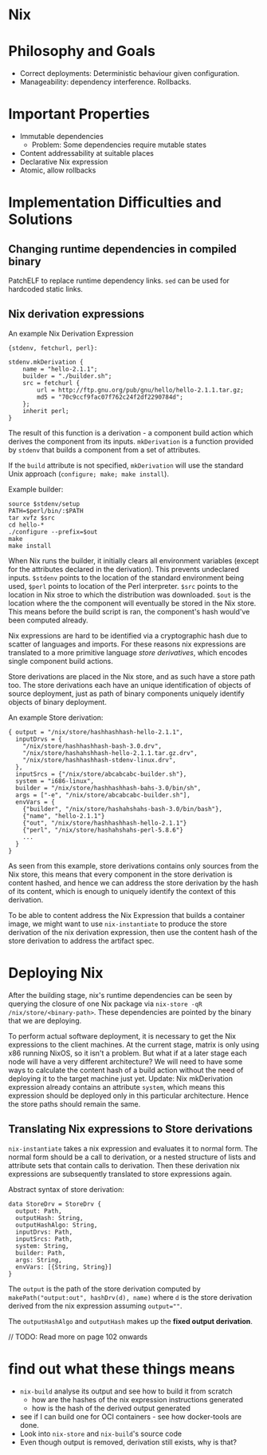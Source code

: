 # Nix

# Philosophy and Goals
- Correct deployments: Deterministic behaviour given configuration.
- Manageability: dependency interference. Rollbacks.

# Important Properties
- Immutable dependencies
  - Problem: Some dependencies require mutable states
- Content addressability at suitable places
- Declarative Nix expression
- Atomic, allow rollbacks

# Implementation Difficulties and Solutions
## Changing runtime dependencies in compiled binary
PatchELF to replace runtime dependency links. `sed` can be used for hardcoded static links.

## Nix derivation expressions
An example Nix Derivation Expression
```
{stdenv, fetchurl, perl}:

stdenv.mkDerivation {
	name = "hello-2.1.1";
	builder = "./builder.sh";
	src = fetchurl {
		url = http://ftp.gnu.org/pub/gnu/hello/hello-2.1.1.tar.gz;
		md5 = "70c9ccf9fac07f762c24f2df2290784d";
	};
	inherit perl;
}
```

The result of this function is a derivation - a component build action which derives the component from its inputs. `mkDerivation` is a function provided by `stdenv` that builds a component from a set of attributes.

If the `build` attribute is not specified, `mkDerivation` will use the standard Unix approach (`configure; make; make install`).

Example builder:
```
source $stdenv/setup
PATH=$perl/bin/:$PATH
tar xvfz $src
cd hello-*
./configure --prefix=$out
make
make install
```

When Nix runs the builder, it initially clears all environment variables (except for the attributes declared in the derivation). This prevents undeclared inputs. `$stdenv` points to the location of the standard environment being used, `$perl` points to location of the Perl interpreter. `$src` points to the location in Nix stroe to which the distribution was downloaded. `$out` is the location where the the component will eventually be stored in the Nix store. This means before the build script is ran, the component's hash would've been computed already.

Nix expressions are hard to be identified via a cryptographic hash due to scatter of languages and imports. For these reasons nix expressions are translated to a more primitive language *store derivatives*, which encodes single component build actions.

Store derivations are placed in the Nix store, and as such have a store path too. The store derivations each have an unique identification of objects of source deployment, just as path of binary components uniquely identify objects of binary deployment.

An example Store derivation:
```
{ output = "/nix/store/hashhashhash-hello-2.1.1",
  inputDrvs = {
    "/nix/store/hashhashhash-bash-3.0.drv",
    "/nix/store/hashahshhash-hello-2.1.1.tar.gz.drv",
    "/nix/store/hashhashhash-stdenv-linux.drv",
  },
  inputSrcs = {"/nix/store/abcabcabc-builder.sh"},
  system = "i686-linux",
  builder = "/nix/store/hashhashhash-bahs-3.0/bin/sh",
  args = ["-e", "/nix/store/abcabcabc-builder.sh"],
  envVars = {
    {"builder", "/nix/store/hashahshahs-bash-3.0/bin/bash"},
    {"name", "hello-2.1.1"}
    {"out", "/nix/store/hashhashhash-hello-2.1.1"}
    {"perl", "/nix/store/hashahshahs-perl-5.8.6"}
    ...
  }
}
```

As seen from this example, store derivations contains only sources from the Nix store, this means that every component in the store derivation is content hashed, and hence we can address the store derivation by the hash of its content, which is enough to uniquely identify the context of this derivation.

To be able to content address the Nix Expression that builds a container image, we might want to use `nix-instantiate` to produce the store derivation of the nix derivation expression, then use the content hash of the store derivation to address the artifact spec.

# Deploying Nix
After the building stage, nix's runtime dependencies can be seen by querying the closure of one Nix package via `nix-store -qR /nix/store/<binary-path>`. These dependencies are pointed by the binary that we are deploying.

To perform actual software deployment, it is necessary to get the Nix expressions to the client machines. At the current stage, matrix is only using x86 running NixOS, so it isn't a problem. But what if at a later stage each node will have a very different architecture? We will need to have some ways to calculate the content hash of a build action without the need of deploying it to the target machine just yet. Update: Nix mkDerivation expression already contains an attribute `system`, which means this expression should be deployed only in this particular architecture. Hence the store paths should remain the same.

## Translating Nix expressions to Store derivations
`nix-instantiate` takes a nix expression and evaluates it to normal form. The normal form should be a call to derivation, or a nested structure of lists and attribute sets that contain calls to derivation. Then these derivation nix expressions are subsequently translated to store expressions again.

Abstract syntax of store derivation:
```
data StoreDrv = StoreDrv {
  output: Path,
  outputHash: String,
  outputHashAlgo: String,
  inputDrvs: Path,
  inputSrcs: Path,
  system: String,
  builder: Path,
  args: String,
  envVars: [{String, String}]
}
```

The `output` is the path of the store derivation computed by `makePath("output:out", hashDrv(d), name)` where `d` is the store derivation derived from the nix expression assuming `output=""`.

The `outputHashAlgo` and `outputHash` makes up the **fixed output derivation**.

// TODO: Read more on page 102 onwards

# find out what these things means
- `nix-build` analyse its output and see how to build it from scratch
  - how are the hashes of the nix expression instructions generated
  - how is the hash of the derived output generated
- see if I can build one for OCI containers - see how docker-tools are done.
- Look into `nix-store` and `nix-build`'s source code
- Even though output is removed, derivation still exists, why is that?
